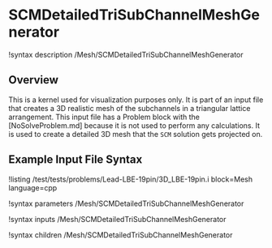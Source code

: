 # SCMDetailedTriSubChannelMeshGenerator

!syntax description /Mesh/SCMDetailedTriSubChannelMeshGenerator

## Overview

<!-- -->

This is a kernel used for visualization purposes only. It is part of an input file that creates
a 3D realistic mesh of the subchannels in a triangular lattice arrangement. This input file has a Problem block
with the [NoSolveProblem.md] because it is not used to perform any calculations. It is used to create a detailed 3D mesh that the `SCM` solution
gets projected on.

## Example Input File Syntax

!listing /test/tests/problems/Lead-LBE-19pin/3D_LBE-19pin.i block=Mesh language=cpp

!syntax parameters /Mesh/SCMDetailedTriSubChannelMeshGenerator

!syntax inputs /Mesh/SCMDetailedTriSubChannelMeshGenerator

!syntax children /Mesh/SCMDetailedTriSubChannelMeshGenerator
